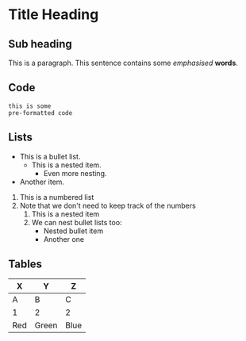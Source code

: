 # Title Heading

## Sub heading

This is a paragraph.  This sentence contains some *emphasised* **words**.

## Code

```
this is some
pre-formatted code
```

## Lists

* This is a bullet list.
  * This is a nested item.
    * Even more nesting. 
* Another item.

1. This is a numbered list
1. Note that we don't need to keep track of the numbers
   1. This is a nested item
   1. We can nest bullet lists too:
      *  Nested bullet item
      *  Another one

## Tables

| X   | Y     | Z    |
| --  | --    | --   |
| A   | B     | C    |
| 1   | 2     | 2    |
| Red | Green | Blue |